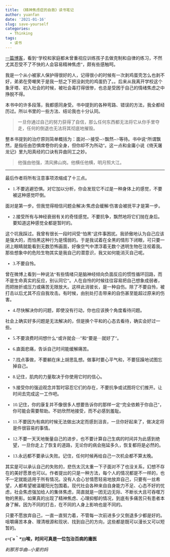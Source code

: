 ```yaml
---
title: 《精神焦虑症的自救》读书笔记
author: yuanfan
date: '2021-01-16'
slug: save-yourself
categories:
  - Thinking
tags:
  - 读书
---
```


<font face="微软雅黑">[一篇博客](https://yihui.org/cn/2019/03/help-your-nerves/)，看到“学校和家庭都未曾重视应训练孩子去做克制和自律的练习，不然尤其忍受不了不快的人会容易精神焦虑”，颇有些感触呵。
  
  <!--more-->
  
 <font face="微软雅黑">我是一个从小被家人保护得很好的人，记得很小的时候有一次剥鸡蛋壳怎么也剥不好，弟弟在旁嘲笑于是我一怒之下把没剥完的鸡蛋扔了。。后来从我离开学校这个象牙塔、初入社会的时候，被社会毒打得很惨，也总是受困于自己的情绪焦虑之中挣脱不得。

<font face="微软雅黑">本书中的许多段落，我都感同身受。书中提到的各种弯路、错误的方法，我全都经历过。所以书里的一些方法、结论我也十分认同。

>一旦你通过自己的努力获得了自信，那么任何东西都无法将它从你手里夺走，任何的倒退也无法将其彻底地摧毁。

<font face="微软雅黑">整本书提到的治疗原则简单概括为：面对-->接受-->飘然-->等待。书中说“所谓飘然，是指任由恐惧席卷你的全身，但你却不为所动”。这一点和金庸小说《倚天屠龙记》里九阳真经的口诀有异曲同工之妙。

>他强由他强，清风拂山岗。他横任他横，明月照大江。

---------------

<font face="微软雅黑">最后作者将所有注意事项浓缩成了十三点。

+ 1.不要逃避恐惧。对它加以分析，你会发现它不过是一种身体上的感觉，不要被这种感觉吓倒。

<font face="微软雅黑">面对是第一步。但我觉得相信问题会解决/焦虑会缓解/伤害会被抚平才是第一步。

+ 2.接受所有与神经衰弱有关的奇怪感觉。不要抗争，飘然地将它们抛在身后。要知道这种感觉全都是暂时的。

<font face="微软雅黑">这个坑我踩过。我曾有很长一段时间受“怕黑”这件事困扰。我骄傲地认为自己应该是强大的，而怕黑这种行为是懦弱的。于是我试着在全黑的情形下闭眼，可只要一闭上眼睛就能看到无数恐怖画面，好像空气中漂浮着无数个透明生物在注视着我。那些想象中的危险生物其实是我自己的潜意识，我又如何能消灭自己呢。

+ 3.不要自怜。

<font face="微软雅黑">曾在微博上看到一种说法“有些情绪只是脑神经倾向负面反应的惯性循环回路，而不是生命真实的反应，别认同它”。人在自怜的时候往往容易把自己想象成弱者，而把挫折或压力或痛苦无限放大。这样此消彼长，是一种自伤。除了不要自怜，被打击以后尤其不应自我攻击。有时候，由别处打击带来的自伤甚至能超过原来的伤害。

+ 4.尽快解决你的问题，即使没有行动，你也应该换个角度看待问题。

<font face="微软雅黑">社会上确实好多问题是无法解决的，但是换个平和的心态去看待，确实会好过一些。

+ 5.不要浪费时间想什么“或许就会···”和“要是···就好了”。

+ 6.直面悲痛，告诉自己时间能缓解痛苦。

+ 7.找点事做，不要躺在床上胡思乱想。做事时要心平气和，不要狂躁地试图忘掉自己。

+ 8.记住，肌肉的力量取决于你使用它时的信心。

+ 9.接受你的强迫观念并暂时容忍它们的存在，不要抗争或试图将它们推开。让时间去完成这一工作吧。

+ 10.记住，你的康复并不像很多人想要告诉你的那样一定“完全依赖于你自己”，你可能会需要帮助。不妨欣然地接受，而不必感到羞耻。

+ 11.不要因为有病的时候无法做出决定而感到沮丧，一旦你好起来了，做决定将是件很容易的事情。

+ 12.不要一天天地衡量自己的进步，也不要计算自己生病的时间并为此感到绝望，一旦你走上了恢复的道路，无论你的病会拖延多久，恢复都将是必然的。

+ 13.永远都不要承认失败。记住，任何时候再给自己一次机会都不算太晚。

<font face="微软雅黑">其实是可以承认自己的失败的，悲伤太沉太重一下子面对不了也没关系，幻想不存在的美好愿景也可以。作者提出的只是一种方法，每个人的情况都是不一样的，也不一定就能适用于所有情况。没有人会心甘情愿轻易地放弃自己，只要有一丝希望，人都希望被温暖阳光包围着。现代社会各种来自自身能力不足、心态不好的忧虑，社会焦虑强加给人的集体焦虑，简直就是一团无边无际、不断长大且可吞噬万物的黑影。如果真的出现了精神焦虑、心理抑郁的情况，到底有多痛苦只有患者本身了解。因为不同的打击，在不同的人身上影响也是不同的。

<font face="微软雅黑">只要不愿放弃自己，一直一直努力着，不管每一次前进多少又倒退多少都是好的。咀嚼痛苦本身、理清根源和现状、找到自己的方向，这些都是既可以漫长又可以短暂的。

**ε=(´ο｀*)))唉，时间可真是一位包治百病的庸医**

*刹那芳华曲--小爱的妈*
